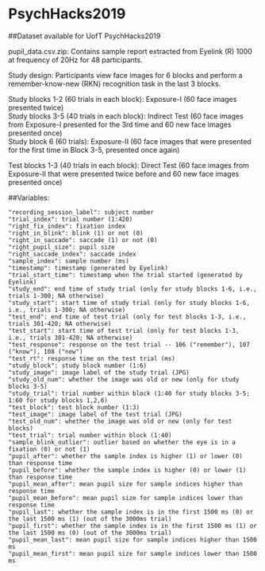 # PsychHacks2019
##Dataset available for UofT PsychHacks2019

pupil_data.csv.zip: Contains sample report extracted from Eyelink (R) 1000 at frequency of 20Hz for 48 participants.

Study design:
Participants view face images for 6 blocks and perform a remember-know-new (RKN) recognition task in the last 3 blocks.

Study blocks 1-2 (60 trials in each block): Exposure-I (60 face images presented twice)<br/>
Study blocks 3-5 (40 trials in each block): Indirect Test (60 face images from Exposure-I presented for the 3rd time and 60 new face images presented once)<br/>
Study block 6 (60 trials): Exposure-II (60 face images that were presented for the first time in Block 3-5, presented once again)<br/>

Test blocks 1-3 (40 trials in each block): Direct Test (60 face images from Exposure-II that were presented twice before and 60 new face images presented once)<br/>

##Variables:<br/>
```
"recording_session_label": subject number
"trial_index": trial number (1:420)
"right_fix_index": fixation index
"right_in_blink": blink (1) or not (0)
"right_in_saccade": saccade (1) or not (0)
"right_pupil_size": pupil size
"right_saccade_index": saccade index
"sample_index": sample number (ms)
"timestamp": timestamp (generated by Eyelink)
"trial_start_time": timestamp when the trial started (generated by Eyelink)
"study_end": end time of study trial (only for study blocks 1-6, i.e., trials 1-300; NA otherwise)
"study_start": start time of study trial (only for study blocks 1-6, i.e., trials 1-300; NA otherwise)
"test_end": end time of test trial (only for test blocks 1-3, i.e., trials 301-420; NA otherwise)
"test_start": start time of test trial (only for test blocks 1-3, i.e., trials 301-420; NA otherwise)
"test_response": response on the test trial -- 106 ("remember"), 107 ("know"), 108 ("new")
"test_rt": response time on the test trial (ms)
"study_block": study block number (1:6)
"study_image": image label of the study trial (JPG)
"study_old_num": whether the image was old or new (only for study blocks 3-5)
"study_trial": trial number within block (1:40 for study blocks 3-5; 1:60 for study blocks 1,2,6)
"test_block": test block number (1:3)
"test_image": image label of the test trial (JPG)
"test_old_num": whether the image was old or new (only for test blocks)
"test_trial": trial number within block (1:40)
"sample_blink_outlier": outlier based on whether the eye is in a fixation (0) or not (1)
"pupil_after": whether the sample index is higher (1) or lower (0) than response time
"pupil_before": whether the sample index is higher (0) or lower (1) than response time
"pupil_mean_after": mean pupil size for sample indices higher than response time
"pupil_mean_before": mean pupil size for sample indices lower than response time
"pupil_last": whether the sample index is in the first 1500 ms (0) or the last 1500 ms (1) (out of the 3000ms trial)
"pupil_first": whether the sample index is in the first 1500 ms (1) or the last 1500 ms (0) (out of the 3000ms trial)
"pupil_mean_last": mean pupil size for sample indices higher than 1500 ms
"pupil_mean_first": mean pupil size for sample indices lower than 1500 ms
```
